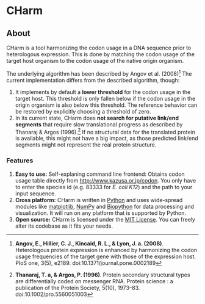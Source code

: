 # CHarm

## About

CHarm is a tool harmonizing the codon usage in a DNA sequence prior to heterologous expression.
This is done by matching the codon usage of the target host organism to the codon usage of the
native origin organism.

The underlying algorithm has been described by Angov et al. (2008)[^angov2008]
The current implementation differs from the described algorithm, though:

 1. It implements by default a **lower threshold** for the codon usage in the target host. This threshold is only fallen below if the codon usage in the origin organism is also below this threshold. The reference behavior can be restored by explicitly choosing a threshold of zero.
 2. In its current state, CHarm does **not search for putative link/end segments** that require slow translational progress as described by Thanaraj & Argos (1996).[^thanaraj1996] If no structural data for the translated protein is available, this might not have a big impact, as those predicted link/end segments might not represent the real protein structure.

### Features

 1. **Easy to use:** Self-explaning command line frontend: Obtains codon usage table directly from http://www.kazusa.or.jp/codon. You only have to enter the species id (e.g. 83333 for *E. coli K12*) and the path to your input sequence.
 2. **Cross platform:** CHarm is written in [Python][1] and uses wide-spread modules like [matplotlib][2], [NumPy][3] and [Biopython][4] for data processing and visualization. It will run on any platform that is supported by Python.
 3. **Open source:** CHarm is licensed under the [MIT License][5]. You can freely alter its codebase as it fits your needs.


[^angov2008]: **Angov, E., Hillier, C. J., Kincaid, R. L., & Lyon, J. a. (2008)**. Heterologous protein expression is enhanced by harmonizing the codon usage frequencies of the target gene with those of the expression host. PloS one, 3(5), e2189. doi:10.1371/journal.pone.0002189

[^thanaraj1996]: **Thanaraj, T. a, & Argos, P. (1996)**. Protein secondary structural types are differentially coded on messenger RNA. Protein science : a publication of the Protein Society, 5(10), 1973–83. doi:10.1002/pro.5560051003


  [1]: http://www.python.org "Python"
  [2]: http://www.matplotlib.org "Matplotlib"
  [3]: http://www.numpy.org "NumPy"
  [4]: http://www.biopython.org "Biopython"
  [5]: http://opensource.org/licenses/MIT "MIT License"

